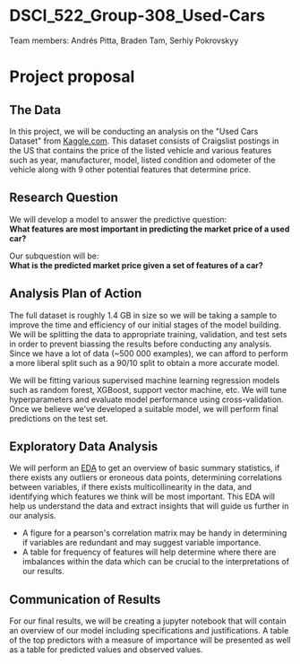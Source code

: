 # DSCI_522_Group-308_Used-Cars

Team members: Andrés Pitta, Braden Tam, Serhiy Pokrovskyy

# Project proposal 

## The Data
In this project, we will be conducting an analysis on the "Used Cars Dataset" from [Kaggle.com](https://www.kaggle.com/austinreese/craigslist-carstrucks-data). This dataset consists of Craigslist postings in the US that
contains the price of the listed vehicle and various features such as year, manufacturer, model, listed condition and odometer of the vehicle along with 9 other potential features that determine price. 

## Research Question
We will develop a model to answer the predictive question:   
**What features are most important in predicting the market price of a used car?**  
  
Our subquestion will be:  
**What is the predicted market price given a set of features of a car?**

## Analysis Plan of Action
The full dataset is roughly 1.4 GB in size so we will be taking a sample to improve the time and efficiency of our initial stages of the model building. We will be splitting the data to appropriate training, validation, and test sets in order to prevent biassing the results before conducting any analysis. Since we have a lot of data (~500 000 examples), we can afford to perform a more liberal split such as a 90/10 split to obtain a more accurate model. 

We will be fitting various supervised machine learning regression models such as random forest, XGBoost, support vector machine, etc. We will tune hyperparameters and evaluate model performance using cross-validation. Once we believe we've developed a suitable model, we will perform final predictions on the test set. 

## Exploratory Data Analysis
We will perform an [EDA](https://github.com/UBC-MDS/DSCI_522_Group-308_Used-Cars/blob/master/eda/EDA.ipynb) to get an overview of basic summary statistics, if there exists any outliers or eroneous data points, determining correlations between variables, if there exists multicollinearity in the data, and identifying which features we think will be most important. This EDA will help us understand the data and extract insights that will guide us further in our analysis. 

- A figure for a pearson's correlation matrix may be handy in determining if variables are redundant and may suggest variable importance.   
- A table for frequency of features will help determine where there are imbalances within the data which can be crucial to the interpretations of our results.   

## Communication of Results
For our final results, we will be creating a jupyter notebook that will contain an overview of our model including specifications and justifications. A table of the top predictors with a measure of importance will be presented as well as a table for predicted values and observed values. 
